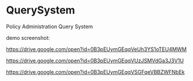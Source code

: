 # QuerySystem 

Policy Administration Query System

demo screenshot:


https://drive.google.com/open?id=0B3pEUymGEqqVeUh3YS1oTEU4MWM

https://drive.google.com/open?id=0B3pEUymGEqqVUzJSMVdGa3J3V1U

https://drive.google.com/open?id=0B3pEUymGEqqVSGFqeVBBZWFNbEk
